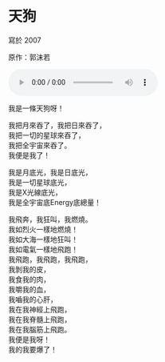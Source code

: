 # 天狗

寫於 2007

原作：郭沫若

<audio src="tiengo.mp3" controls>
Your browser does not support the audio element.
</audio>

我是一條天狗呀！

我把月來吞了，我把日來吞了，<br>
我把一切的星球來吞了，<br>
我把全宇宙來吞了。<br>
我便是我了！

我是月底光，我是日底光，<br>
我是一切星球底光，<br>
我是X光線底光，<br>
我是全宇宙底Energy底總量！

我飛奔，我狂叫，我燃燒。<br>
我如烈火一樣地燃燒！<br>
我如大海一樣地狂叫！<br>
我如電氣一樣地飛跑！<br>
我飛跑，我飛跑，我飛跑，<br>
我剝我的皮，<br>
我食我的肉，<br>
我嚼我的血，<br>
我嚙我的心肝，<br>
我在我神經上飛跑，<br>
我在我脊髓上飛跑，<br>
我在我腦筋上飛跑。<br>
我便是我呀！<br>
我的我要爆了！
